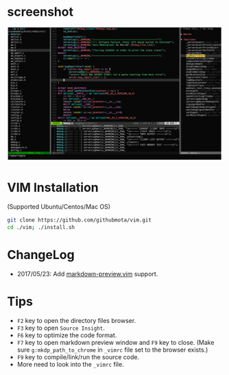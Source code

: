 # screenshot
![screenshot.png](screenshot.png)

# VIM Installation
(Supported Ubuntu/Centos/Mac OS)

```bash
git clone https://github.com/githubmota/vim.git
cd ./vim; ./install.sh
```
# ChangeLog
- 2017/05/23: Add [markdown-preview.vim](https://github.com/iamcco/markdown-preview.vim) support.

# Tips
- `F2` key to open the directory files browser.
- `F3` key to open `Source Insight`.
- `F6` key to optimize the code format.
- `F7` key to open markdown preview window and `F9` key to close.
(Make sure `g:mkdp_path_to_chrome` in `_vimrc` file set to the browser exists.)
- `F9` key to compile/link/run the source code.
- More need to look into the `_vimrc` file.
